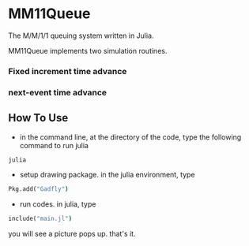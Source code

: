 # MM11Queue
The M/M/1/1 queuing system written in Julia.

MM11Queue implements two simulation routines.

### Fixed increment time advance

### next-event time advance

## How To Use

* in the command line, at the directory of the code, type the following command to run julia
```cmd
julia
```

* setup drawing package. in the julia environment, type
```cmd
Pkg.add("Gadfly")
```

* run codes. in julia, type
```cmd
include("main.jl")
```
you will see a picture pops up. that's it.
